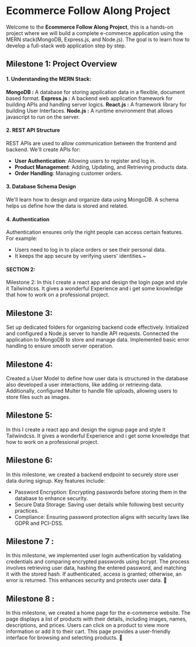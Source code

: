 # Ecommerce Follow Along Project
Welcome to the **Ecommerce Follow Along Project**, this is a hands-on project where we will build a complete e-commerce application using the MERN stack(MongoDB, Express.js, and Node.js). The goal is to learn how to develop a full-stack web application step by step.

## Milestone 1: Project Overview

#### 1. Understanding the MERN Stack:
**MongoDB :** A database for storing application data in a flexible, document based format.
**Express.js :** A backend web application framework for building APIs and handling server logics.
**React.js :** A framework library for building User Interfaces.
**Node.js :** A runtime environment that allows javascript to run on the server.

#### 2. REST API Structure
REST APIs are used to allow communication between the frontend and backend.
We'll create APIs for:
- **User Authentication**: Allowing users to register and log in.
- **Product Management**: Adding, Updating, and Retrieving products data.
- **Order Handling**: Managing customer orders.

#### 3. Database Schema Design
We'll learn how to design and organize data using MongoDB. A schema helps us define how the data is stored and related.


#### 4. Authentication
Authentication ensures only the right people can access certain features. For example:
- Users need to log in to place orders or see their personal data.
- It keeps the app secure by verifying users' identities.~

#### SECTION 2:
 Milestone 2:
  In this I create a react app and design the login page and style it Tailwindcss. It gives a wonderful Experience and i get some knowledge that how to work on a professional project. 

  ## Milestone 3:
  Set up dedicated folders for organizing backend code effectively. Initialized and configured a Node.js server to handle API requests. Connected the application to MongoDB to store and manage data. Implemented basic error handling to ensure smooth server operation.

  ## Milestone 4:
  Created a User Model to define how user data is structured in the database also developed a user interactions, like adding or retrieving data. Additionally, configured Multer to handle file uploads, allowing users to store files such as images.

  ## Milestone 5:
   In this I create a react app and design the signup page and style it Tailwindcss. It gives a wonderful Experience and i get some knowledge that how to work on a professional project. 

## Milestone 6:
In this milestone, we created a backend endpoint to securely store user data during signup. Key features include:

- Password Encryption: Encrypting passwords before storing them in the database to enhance security.
- Secure Data Storage: Saving user details while following best security practices.
- Compliance: Ensuring password protection aligns with security laws like GDPR and PCI-DSS.

## Milestone 7 :
In this milestone, we implemented user login authentication by validating credentials and comparing encrypted passwords using bcrypt. The process involves retrieving user data, hashing the entered password, and matching it with the stored hash. If authenticated, access is granted; otherwise, an error is returned. This enhances security and protects user data. 🚀

## Milestone 8 :
In this milestone, we created a home page for the e-commerce website. The page displays a list of products with their details, including images, names, descriptions, and prices. Users can click on a product to view more information or add it to their cart. This page provides a user-friendly interface for browsing and selecting products. 🛒


